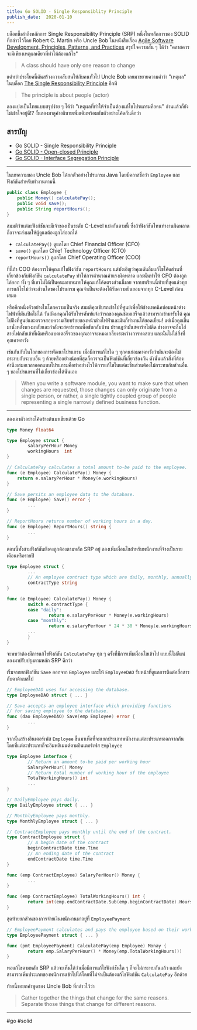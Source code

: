 ```yaml
---
title: Go SOLID - Single Responsiblity Principle
publish_date:  2020-01-10
---
```


บล็อกนี้เล่าถึงหลักการ Single Responsibility Principle (SRP) หนึ่งในหลักการของ SOLID ที่กล่าวไว้โดย Robert C. Martin หรือ Uncle Bob ในหนังสือเรื่อง [Agile Software Development, Principles, Patterns, and Practices](https://en.wikipedia.org/wiki/Single_responsibility_principle#cite_note-cleancode-1) สรุปใจความสั้น ๆ ได้ว่า "คลาสควรจะมีเพียงเหตุผลเดียวที่ทำให้ต้องแก้ไข"

> A class should have only one reason to change

แต่ทว่าประโยคนี้ดันสร้างความสับสนให้กับคนทั่วไป Uncle Bob เลยมาขยายความคำว่า "เหตุผล" ในบล็อก [The Single Responsibility Principle](https://blog.cleancoder.com/uncle-bob/2014/05/08/SingleReponsibilityPrinciple.html) อีกที

> The principle is about people (actor)

ลองแปลเป็นไทยแบบสรุปง่าย ๆ ได้ว่า "เหตุผลที่ทำให้จำเป็นต้องแก้ไขโปรแกรมคือคน" อ่านแล้วก็ยังไม่เข้าใจอยู่ดี!? งั้นลองมาดูคำอธิบายเพิ่มเติมพร้อมกับตัวอย่างโค้ดกันดีกว่า

## สารบัญ

- Go SOLID - Single Responsibility Principle
- [Go SOLID - Open-closed Principle](/2020/1/2/go-solid-open-closed-principle)
- [Go SOLID - Interface Segregation Principle](/2022/5/7/go-solid-interface-segregation-principle)

---

ในบทความของ Uncle Bob ได้ยกตัวอย่างโปรแกรม Java โดยมีคลาสชื่อว่า `Employee` และฟังก์ชันสำหรับทำงานตามนี้

```java
public class Employee {
    public Money() calculatePay();
    public void save();
    public String reportHours();
}
```

สมมติว่าแต่ละฟังก์ชันจะมีเจ้าของเป็นระดับ C-Level แบ่งกันตามนี้ ซึ่งถ้าฟังก์ชันไหนทำงานผิดพลาดก็อาจจะส่งผลให้ผู้ดูแลต้องถูกไล่ออกได้

- `calculatePay()` ดูแลโดย Chief Financial Officer (CFO)
- `save()` ดูแลโดย Chief Technology Officer (CTO)
- `reportHours()` ดูแลโดย Chief Operating Officer (COO)

ทีนี้ถ้า COO ต้องการให้คุณแก้ไขฟังก์ชัน `reportHours` แต่บังเอิญว่าคุณดันลืมแก้ไขโค้ดส่วนที่เกี่ยวข้องกับฟังก์ชัน `calculatePay` ทำให้การคำนวณค่าแรงผิดพลาด และนั่นทำให้ CFO ต้องถูกไล่ออก ทั้ง ๆ ที่เขาไม่ได้เป็นคนมอบหมายให้คุณแก้โค้ดตรงส่วนนี้เลย จากบทเรียนนี้ท้ายที่สุดแล้วทุกการแก้ไขไม่ว่าจะส่วนใดของโปรแกรม คุณจำเป็นจะต้องได้รับความยินยอมจากทุก C-Level ก่อนเสมอ

หรืออีกหนึ่งตัวอย่างในโลกความเป็นจริง สมมติคุณขับรถเข้าไปที่ศูนย์เพื่อให้ช่างเทคนิคซ่อมหน้าต่างไฟฟ้าที่มันเปิดไม่ได้ วันถัดมาคุณได้รับโทรศัพท์แจ้งว่ารถของคุณซ่อมเสร็จแล้วสามารถเข้ามารับได้ คุณไปถึงที่ศูนย์และตรวจสอบความเรียบร้อยของหน้าต่างไฟฟ้าและมันก็ทำงานได้ยอดเยี่ยม! แต่เมื่อคุณขึ้นมานั่งหลังพวงมาลัยและกำลังจะสตาร์ทรถเพื่อขับกลับบ้าน ปรากฏว่ามันสตาร์ทไม่ติด ช่างอาจจะลืมใส่สายไฟกลับเข้าที่เดิมหรือแบตเตอรี่รถของคุณอาจจะหมดเกลี้ยงระหว่างการทดสอบ และนั่นไม่ใช่สิ่งที่คุณคาดหวัง

เช่นกันกับในโลกของการพัฒนาโปรแกรม เมื่อมีการแก้ไขใด ๆ ทุกคนย่อมคาดหวังว่ามันจะต้องไม่กระทบกับระบบอื่น ๆ ด้วยหรืออย่างน้อยที่สุดก็ควรจะเป็นฟังก์ชันที่เกี่ยวข้องกัน ดังนั้นแล้วสิ่งที่ต้องคำนึงเสมอเวลาออกแบบโปรแกรมคือทำอย่างไรให้การแก้ไขในแต่ละชิ้นส่วนต้องไม่กระทบกับส่วนอื่น ๆ ของโปรแกรมที่ไม่เกี่ยวข้องได้นั่นเอง

> When you write a software module, you want to make sure that when changes are requested, those changes can only originate from a single person, or rather, a single tightly coupled group of people representing a single narrowly defined business function.

---

ลองเอาตัวอย่างโค้ดข้างต้นมาเขียนด้วย Go

```go
type Money float64

type Employee struct {
        salaryPerHour Money
        workingHours  int
}

// CalculatePay calculates a total amount to-be paid to the employee.
func (e Employee) CalculatePay() Money {
	return e.salaryPerHour * Money(e.workingHours)
}

// Save persits an employee data to the database.
func (e Employee) Save() error {
        ...
}

// ReportHours returns number of working hours in a day.
func (e Employee) ReportHours() string {
        ...
}
```

ตอนนี้ทั้งสามฟังก์ชันยังคงถูกต้องตามหลัก SRP อยู่ ลองเพิ่มเงื่อนไขสำหรับพนักงานที่จ้างเป็นรายเดือนหรือรายปี

```go
type Employee struct {
        ...
        // An employee contract type which are daily, monthly, annually, etc.
        contractType string
}

func (e Employee) CalculatePay() Money {
        switch e.contractType {
        case "daily":
                return e.salaryPerHour * Money(e.workingHours)
        case "monthly":
                return e.salaryPerHour * 24 * 30 * Money(e.workingHours)
        ...
        }
}
```

จะพบว่าต้องมีการแก้ไขฟังก์ชัน `CalculatePay` ทุก ๆ ครั้งที่มีการเพิ่มเงื่อนไขเข้าไป แบบนี้ไม่ดีแน่ลองมาปรับปรุงตามหลัก SRP ดีกว่า

เริ่มจากยกฟังก์ชัน `Save` ออกจาก `Employee` และให้ `EmployeeDAO` รับหน้าที่ดูแลการติดต่อสื่อสารกับดาต้าเบสไป

```go
// EmployeeDAO uses for accessing the database.
type EmployeeDAO struct { ... }

// Save accepts an employee interface which providing functions
// for saving employee to the database.
func (dao EmployeeDAO) Save(emp Employee) error {
        ...
}
```

จากนั้นสร้างอินเตอร์เฟส `Employee` ขึ้นมาเพื่อที่จะแยกประเภทพนักงานแต่ละประเภทออกจากกัน โดยที่แต่ละประเภทก็จะอิมพลิเมนต์ตามอินเตอร์เฟส `Employee`

```go
type Employee interface {
        // Return an amount to-be paid per working hour
        SalaryPerHour() Money
        // Return total number of working hour of the employee
        TotalWorkingHours() int
        ...
}

// DailyEmployee pays daily.
type DailyEmployee struct { ... }

// MonthlyEmployee pays monthly.
type MonthlyEmployee struct { ... }

// ContractEmployee pays monthly until the end of the contract.
type ContractEmployee struct {
        // A begin date of the contract
        beginContractDate time.Time 
        // An ending date of the contract
        endContractDate time.Time
}

func (emp ContractEmployee) SalaryPerHour() Money {
        ...
}

func (emp ContractEmployee) TotalWorkingHours() int {
        return int(emp.endContractDate.Sub(emp.beginContractDate).Hours())
}

```

สุดท้ายยกส่วนของการจ่ายเงินพนักงานมาอยู่ที่ `EmployeePayment` 

```go
// EmployeePayment calculates and pays the employee based on their working hours and salary.
type EmployeePayment struct { ... }

func (pmt EmployeePayment) CalculatePay(emp Employee) Monay {
        return emp.SalaryPerHour() * Money(emp.TotalWorkingHours())
}
```

พอแก้ไขตามหลัก SRP แล้วจะเห็นได้ว่าเมื่อมีการแก้ไขฟังก์ชันใด ๆ ก็จะไม่กระทบกันแล้ว และยังสามารถเพิ่มประเภทของพนักงานเข้าไปได้โดยที่ไม่จำเป็นต้องแก้ไขฟังก์ชัน `CalculatePay` อีกด้วย

ท้ายนี้ขอยกคำพูดของ Uncle Bob ที่กล่าวไว้ว่า

> Gather together the things that change for the same reasons. Separate those things that change for different reasons.

---
#go #solid
